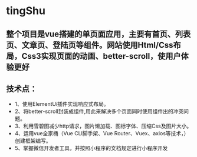 # tingShu
## 整个项目是vue搭建的单页面应用，主要有首页、列表页、文章页、登陆页等组件。网站使用Html/Css布局，Css3实现页面的动画、better-scroll，使用户体验更好
## 技术点：
* 1、使用ElementUi插件实现响应式布局。
* 2、将better-scroll封装成组件,用此来解决多个页面同时使用组件出的冲突问题。
* 3、利用雪碧图减少http请求，图片懒加载、图标字体、压缩Css及图片大小。
* 4、运用vue全家桶（Vue CLI脚手架、Vue Router、Vuex、axios等技术，）创建框架编写。
* 5、掌握微信开发者工具，并按照小程序的文档规定进行小程序开发